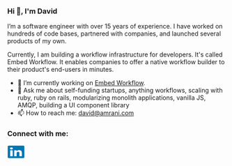 ### Hi 👋, I'm David

I’m a software engineer with over 15 years of experience. I have worked on hundreds of code bases, partnered with companies, and launched several products of my own.

Currently, I am building a workflow infrastructure for developers. It's called Embed Workflow. It enables companies to offer a native workflow builder to their product's end-users in minutes.

- 🔭 I’m currently working on [Embed Workflow](https://embedworkflow.com/).
- 💬 Ask me about self-funding startups, anything workflows, scaling with ruby, ruby on rails, modularizing monolith applications, vanilla JS, AMQP, building a UI component library
- 📫 How to reach me: david@amrani.com 

<h3 align="left">Connect with me:</h3>
<p align="left">
  <a href="[https://linkedin.com/in/amrani-david](https://www.linkedin.com/in/amrani-david/)" target="blank">
    <img align="center" src="https://raw.githubusercontent.com/devicons/devicon/master/icons/linkedin/linkedin-original.svg" alt="linkedin" height="30" width="40" />
  </a>
</p>
